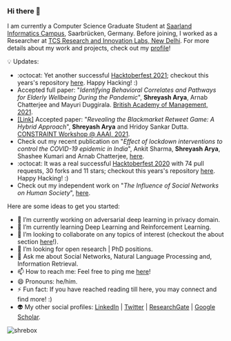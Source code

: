 ### Hi there 👋
 
I am currently a Computer Science Graduate Student at [Saarland Informatics Campus](https://saarland-informatics-campus.de/en/), Saarbrücken, Germany. Before joining, I worked as a Researcher at [TCS Research and Innovation Labs, New Delhi](https://www.tcs.com/tcs-research). For more details about my work and projects, check out my [profile](https://www.linkedin.com/in/shreyash-arya-60254810a/)!

:bulb: Updates:

- :octocat: Yet another successful [Hacktoberfest 2021](https://hacktoberfest.digitalocean.com/); checkout this years's repository [here](https://github.com/shrebox/Hacktoberfest2021). Happy Hacking! :) 
- Accepted full paper: "_Identifying Behavioral Correlates and Pathways for Elderly Wellbeing During the Pandemic_", **Shreyash Arya**, Arnab Chatterjee and Mayuri Duggirala. [British Academy of Management, 2021](https://www.bam.ac.uk/events-landing/conference.html).
- [[Link]](https://link.springer.com/chapter/10.1007%2F978-3-030-73696-5_4) Accepted paper: "_Revealing the Blackmarket Retweet Game: A Hybrid Approach_", **Shreyash Arya** and Hridoy Sankar Dutta. [CONSTRAINT Workshop @ AAAI, 2021](https://aaai.org/Conferences/AAAI-21/ws21workshops/#ws05).
- Check out my recent publication on "_Effect of lockdown interventions to control the COVID-19 epidemic in India_", Ankit Sharma, **Shreyash Arya**, Shashee Kumari and Arnab Chatterjee, [here](https://arxiv.org/abs/2009.03168).
- :octocat: It was a real successful [Hacktoberfest 2020](https://hacktoberfest.digitalocean.com/) with 74 pull requests, 30 forks and 11 stars; checkout this years's repository [here](https://github.com/shrebox/Hacktoberfest-2020). Happy Hacking! :) 
- Check out my independent work on "_The Influence of Social Networks on Human Society_", [here](https://www.researchgate.net/publication/343949123_The_Influence_of_Social_Networks_on_Human_Society).

<!--
**shrebox/shrebox** is a ✨ _special_ ✨ repository because its `README.md` (this file) appears on your GitHub profile.
-->

Here are some ideas to get you started:

- 🔭 I’m currently working on adversarial deep learning in privacy domain.
- 🌱 I’m currently learning Deep Learning and Reinforcement Learning.
- 👯 I’m looking to collaborate on any topics of interest (checkout the about section [here](https://www.linkedin.com/in/shreyash-arya-60254810a/)!).
- 🤔 I’m looking for open research | PhD positions.
- 💬 Ask me about Social Networks, Natural Language Processing and, Information Retrieval.
- 📫 How to reach me: Feel free to ping me [here](https://www.linkedin.com/in/shreyash-arya-60254810a/)!
- 😄 Pronouns: he/him.
- ⚡ Fun fact: If you have reached reading till here, you may connect and find more! :)
- :alien: My other social profiles: [LinkedIn](https://in.linkedin.com/in/shreyash-arya-60254810a) | [Twitter](https://twitter.com/shrebox) | [ResearchGate](https://www.researchgate.net/profile/Shreyash_Arya/research) | [Google Scholar](https://scholar.google.com/citations?user=AmWtEfEAAAAJ&hl=en&authuser=1&oi=ao).

<!-- ![Github stats](https://github-readme-stats.vercel.app/api?username=shrebox) -->

<p align="left"> <img src="https://komarev.com/ghpvc/?username=shrebox" alt="shrebox" /> </p>

